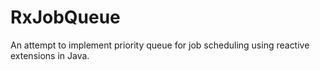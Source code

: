 # RxJobQueue
An attempt to implement priority queue for job scheduling using reactive extensions in Java. 
